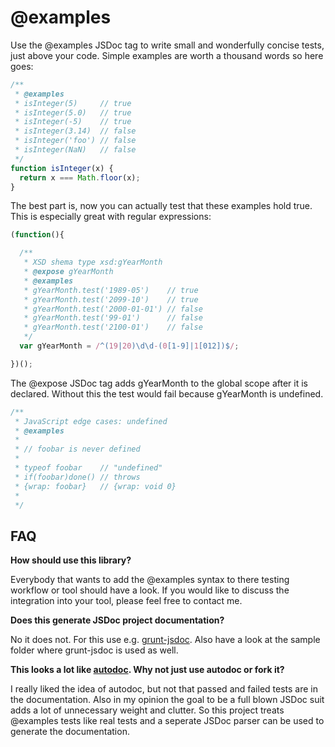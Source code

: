 @examples
=========

Use the @examples JSDoc tag to write small and wonderfully concise tests, just above your code. Simple examples are worth a thousand words so here goes:

```javascript
/**
 * @examples
 * isInteger(5)     // true
 * isInteger(5.0)   // true
 * isInteger(-5)    // true
 * isInteger(3.14)  // false
 * isInteger('foo') // false
 * isInteger(NaN)   // false
 */
function isInteger(x) {
  return x === Math.floor(x);
}
```

The best part is, now you can actually test that these examples hold true. This is especially great with regular expressions:

```javascript
(function(){

  /**
   * XSD shema type xsd:gYearMonth
   * @expose gYearMonth
   * @examples
   * gYearMonth.test('1989-05')    // true
   * gYearMonth.test('2099-10')    // true
   * gYearMonth.test('2000-01-01') // false
   * gYearMonth.test('99-01')      // false
   * gYearMonth.test('2100-01')    // false
   */
  var gYearMonth = /^(19|20)\d\d-(0[1-9]|1[012])$/;

})();
```

The @expose JSDoc tag adds gYearMonth to the global scope after it is declared. Without this the test would fail because gYearMonth is undefined. 

```javascript
/**
 * JavaScript edge cases: undefined
 * @examples
 *
 * // foobar is never defined
 *
 * typeof foobar    // "undefined"
 * if(foobar)done() // throws
 * {wrap: foobar}   // {wrap: void 0}
 *
 */
```


FAQ
---

**How should use this library?**

Everybody that wants to add the @examples syntax to there testing workflow or tool should have a look. If you would like to discuss the integration into your tool, please feel free to contact me. 

**Does this generate JSDoc project documentation?**

No it does not. For this use e.g. [grunt-jsdoc](https://github.com/krampstudio/grunt-jsdoc). Also have a look at the sample folder where grunt-jsdoc is used as well.

**This looks a lot like [autodoc](https://github.com/dtao/autodoc). Why not just use autodoc or fork it?**

I really liked the idea of autodoc, but not that passed and failed tests are in the documentation. Also in my opinion the goal to be a full blown JSDoc suit adds a lot of unnecessary weight and clutter. So this project treats @examples tests like real tests and a seperate JSDoc parser can be used to generate the documentation. 


